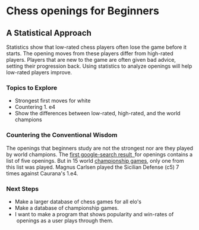 # Chess openings for Beginners

## A Statistical Approach

Statistics show that low-rated chess players often lose the game before it starts. The opening moves from these players differ from high-rated players. Players that are new to the game are often given bad advice, setting their progression back. Using statistics to analyze openings will help low-rated players improve. 

### Topics to Explore

*   Strongest first moves for white
*   Countering 1\. e4
*   Show the differences between low-rated, high-rated, and the world champions

### Countering the Conventional Wisdom

The openings that beginners study are not the strongest nor are they played by world champions. The [first google-search result  ](https://www.chess.com/article/view/the-best-chess-openings-for-beginners)for openings contains a list of five openings. But in 15 world [championship games](https://en.wikipedia.org/wiki/World_Chess_Championship_2018#Regular_games), only one from this list was played. Magnus Carlsen played the Sicilian Defense (c5) 7 times against Caurana's 1.e4. 

### Next Steps

*   Make a larger database of chess games for all elo's
*   Make a database of championship games.
*   I want to make a program that shows popularity and win-rates of  openings as a user plays through them.